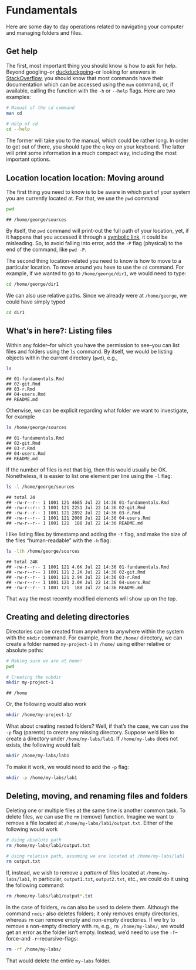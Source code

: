 
# Fundamentals

Here are some day to day operations related to navigating your computer
and managing folders and files.

## Get help

The first, most important thing you should know is how to ask for help.
Beyond googling–or [duckduckgoing](https://duckduckgo.com)–or looking
for answers in [StackOverflow](https://stackoverflow.com), you should
know that most commands have their documentation which can be accessed
using the `man` command, or, if available, calling the function with the
`-h` or `--help` flags. Here are two examples:

``` bash
# Manual of the cd command
man cd

# Help of cd
cd --help
```

The former will take you to the manual, which could be rather long. In
order to get out of there, you should type the `q` key on your keyboard.
The latter will print some information in a much compact way, including
the most important options.

## Location location location: Moving around

The first thing you need to know is to be aware in which part of your
system you are currently located at. For that, we use the `pwd` command

``` bash
pwd
```

    ## /home/george/sources

By itself, the `pwd` command will print-out the full path of your
location, yet, if it happens that you accessed it through a [symbolic
link](), it could be misleading. So, to avoid falling into error, add
the `-P` flag (physical) to the end of the command, like `pwd -P`.

The second thing location-related you need to know is how to move to a
particular location. To move around you have to use the `cd` command.
For example, if we wanted to go to `/home/george/dir1`, we would need to
type:

``` bash
cd /home/george/dir1
```

We can also use relative paths. Since we already were at `/home/george`,
we could have simply typed

``` bash
cd dir1
```

## What’s in here?: Listing files

Within any folder–for which you have the permission to see–you can list
files and folders using the `ls` command. By itself, we would be listing
objects within the current directory (`pwd`), e.g.,

``` bash
ls
```

    ## 01-fundamentals.Rmd
    ## 02-git.Rmd
    ## 03-r.Rmd
    ## 04-users.Rmd
    ## README.md

Otherwise, we can be explicit regarding what folder we want to
investigate, for example

``` bash
ls /home/george/sources
```

    ## 01-fundamentals.Rmd
    ## 02-git.Rmd
    ## 03-r.Rmd
    ## 04-users.Rmd
    ## README.md

If the number of files is not that big, then this would usually be OK.
Nonetheless, it is easier to list one element per line using the `-l`
flag:

``` bash
ls -l /home/george/sources
```

    ## total 24
    ## -rw-r--r-- 1 1001 121 4685 Jul 22 14:36 01-fundamentals.Rmd
    ## -rw-r--r-- 1 1001 121 2251 Jul 22 14:36 02-git.Rmd
    ## -rw-r--r-- 1 1001 121 2892 Jul 22 14:36 03-r.Rmd
    ## -rw-r--r-- 1 1001 121 2000 Jul 22 14:36 04-users.Rmd
    ## -rw-r--r-- 1 1001 121  188 Jul 22 14:36 README.md

I like listing files by timestamp and adding the `-t` flag, and make the
size of the files “human-readable” with the `-h` flag:

``` bash
ls -lth /home/george/sources
```

    ## total 24K
    ## -rw-r--r-- 1 1001 121 4.6K Jul 22 14:36 01-fundamentals.Rmd
    ## -rw-r--r-- 1 1001 121 2.2K Jul 22 14:36 02-git.Rmd
    ## -rw-r--r-- 1 1001 121 2.9K Jul 22 14:36 03-r.Rmd
    ## -rw-r--r-- 1 1001 121 2.0K Jul 22 14:36 04-users.Rmd
    ## -rw-r--r-- 1 1001 121  188 Jul 22 14:36 README.md

That way the most recently modified elements will show up on the top.

## Creating and deleting directories

Directories can be created from anywhere to anywhere within the system
with the `mkdir` command. For example, from the `/home/` directory, we
can create a folder named `my-project-1` in `/home/` using either
relative or absolute paths:

``` bash
# Making sure we are at home!
pwd

# Creating the subdir
mkdir my-project-1
```

    ## /home

Or, the following would also work

``` bash
mkdir /home/my-project-1/
```

What about creating nested folders? Well, if that’s the case, we can use
the `-p` flag (parents) to create any missing directory. Suppose we’d
like to create a directory under `/home/my-labs/lab1`. If
`/home/my-labs` does not exists, the following would fail:

``` bash
mkdir /home/my-labs/lab1
```

To make it work, we would need to add the `-p` flag:

``` bash
mkdir -p /home/my-labs/lab1
```

## Deleting, moving, and renaming files and folders

Deleting one or multiple files at the same time is another common task.
To delete files, we can use the `rm` (remove) function. Imagine we want
to remove a file located at `/home/my-labs/lab1/output.txt`. Either of
the following would work

``` bash
# Using absolute path
rm /home/my-labs/lab1/output.txt

# Using relative path, assuming we are located at /home/my-labs/lab1
rm output.txt
```

If, instead, we wish to remove a *pattern* of files located at
`/home/my-labs/lab1`, in particular, `output1.txt`, `output2.txt`, etc.,
we could do it using the following command:

``` bash
rm /home/my-labs/lab1/output*.txt
```

In the case of folders, `rm` can also be used to delete them. Although
the command `rmdir` also deletes folders; it only removes empty
directories, whereas `rm` can remove empty and non-empty directories. If
we try to remove a non-empty directory with `rm`, e.g.,
`rm /home/my-labs/`, we would get an error as the folder isn’t empty.
Instead, we’d need to use the `-f`–force–and `-r`–recursive–flags:

``` bash
rm -rf /home/my-labs/
```

That would delete the entire `my-labs` folder.
